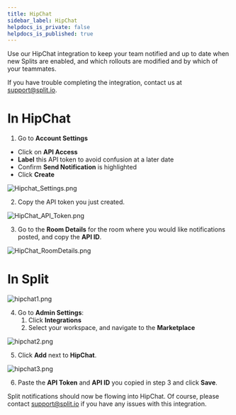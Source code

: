 ```yaml
---
title: HipChat
sidebar_label: HipChat
helpdocs_is_private: false
helpdocs_is_published: true
---
```


<p>
  <button hidden style={{borderRadius:'8px', border:'1px', fontFamily:'Courier New', fontWeight:'800', textAlign:'left'}}> github link: https://github.com/splitio/documentation/blob/main/integrate_automate/hipchat.markdown <br /> ✘ images links are broken <br /> this article is not on help.split.io - do we still have this integration? </button>
</p>

Use our HipChat integration to keep your team notified and up to date when new Splits are enabled, and which rollouts are modified and by which of your teammates.

If you have trouble completing the integration, contact us at [support@split.io](mailto:support@split.io).

# In HipChat
 
1. Go to **Account Settings**
  * Click on **API Access**
  * **Label** this API token to avoid confusion at a later date
  * Confirm **Send Notification** is highlighted
  * Click **Create** 

<p>
    <img src="https://help.split.io/hc/article_attachments/360017299991/Hipchat_Settings.png" alt="Hipchat_Settings.png" />
</p>

2.  Copy the API token you just created.
<p>
	<img src="https://help.split.io/hc/article_attachments/360017300091/HipChat_API_Token.png" alt="HipChat_API_Token.png" />
</p>

3. Go to the **Room Details** for the room where you would like notifications posted, and copy the **API ID**.
<p>
	<img src="https://help.split.io/hc/article_attachments/360017413512/HipChat_RoomDetails.png" alt="HipChat_RoomDetails.png" />
</p>

# In Split

<p>
  <img src="https://help.split.io/hc/article_attachments/360021730871/hipchat1.png" alt="hipchat1.png" />
</p>

4. Go to **Admin Settings**:
    1. Click **Integrations**
    2. Select your workspace, and navigate to the **Marketplace**

<p>
  <img src="https://help.split.io/hc/article_attachments/360021730891/hipchat2.png" alt="hipchat2.png" />
</p>

5. Click **Add** next to **HipChat**.

<p>
  <img src="https://help.split.io/hc/article_attachments/360021765032/hipchat3.png" alt="hipchat3.png" />
</p>

6. Paste the **API Token** and  **API ID** you copied in step 3  and click **Save**.

Split notifications should now be flowing into HipChat.  Of course, please contact [support@split.io](mailto:support@split.io) if you have any issues with this integration.